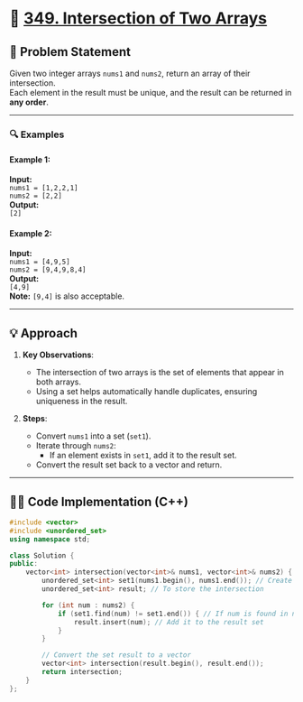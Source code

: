 # 🔗 [349. Intersection of Two Arrays](https://leetcode.com/problems/intersection-of-two-arrays/)

## 📜 Problem Statement

Given two integer arrays `nums1` and `nums2`, return an array of their intersection.  
Each element in the result must be unique, and the result can be returned in **any order**.

---

### 🔍 Examples

#### Example 1:
**Input:**  
`nums1 = [1,2,2,1]`  
`nums2 = [2,2]`  
**Output:**  
`[2]`  

#### Example 2:
**Input:**  
`nums1 = [4,9,5]`  
`nums2 = [9,4,9,8,4]`  
**Output:**  
`[4,9]`  
**Note:** `[9,4]` is also acceptable.

---

## 💡 Approach

1. **Key Observations**:
   - The intersection of two arrays is the set of elements that appear in both arrays.
   - Using a set helps automatically handle duplicates, ensuring uniqueness in the result.

2. **Steps**:
   - Convert `nums1` into a set (`set1`).
   - Iterate through `nums2`:
     - If an element exists in `set1`, add it to the result set.
   - Convert the result set back to a vector and return.

---

## 👨‍💻 Code Implementation (C++)

```cpp
#include <vector>
#include <unordered_set>
using namespace std;

class Solution {
public:
    vector<int> intersection(vector<int>& nums1, vector<int>& nums2) {
        unordered_set<int> set1(nums1.begin(), nums1.end()); // Create set from nums1
        unordered_set<int> result; // To store the intersection

        for (int num : nums2) {
            if (set1.find(num) != set1.end()) { // If num is found in nums1
                result.insert(num); // Add it to the result set
            }
        }

        // Convert the set result to a vector
        vector<int> intersection(result.begin(), result.end());
        return intersection;
    }
};
